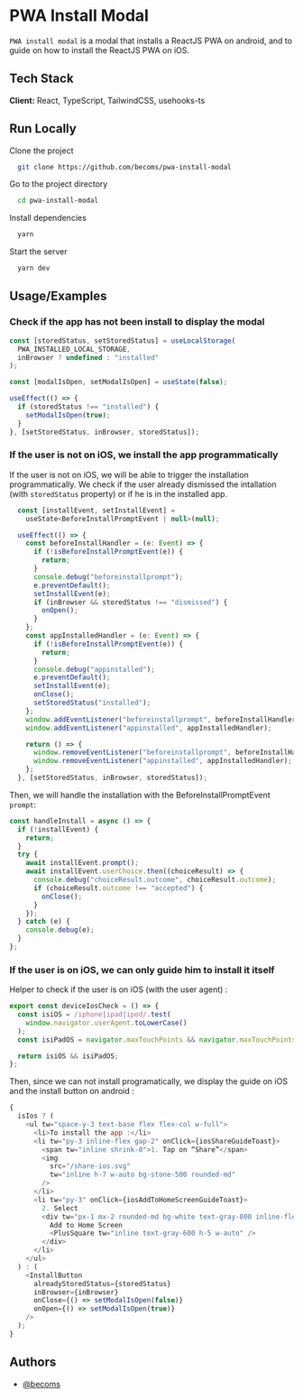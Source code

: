 # PWA Install Modal

`PWA install modal` is a modal that installs a ReactJS PWA on android, and to guide on how to install the ReactJS PWA on iOS.

## Tech Stack

**Client:** React, TypeScript, TailwindCSS, usehooks-ts

## Run Locally

Clone the project

```bash
  git clone https://github.com/becoms/pwa-install-modal
```

Go to the project directory

```bash
  cd pwa-install-modal
```

Install dependencies

```bash
  yarn
```

Start the server

```bash
  yarn dev
```

## Usage/Examples

### Check if the app has not been install to display the modal

```javascript
const [storedStatus, setStoredStatus] = useLocalStorage(
  PWA_INSTALLED_LOCAL_STORAGE,
  inBrowser ? undefined : "installed"
);

const [modalIsOpen, setModalIsOpen] = useState(false);

useEffect(() => {
  if (storedStatus !== "installed") {
    setModalIsOpen(true);
  }
}, [setStoredStatus, inBrowser, storedStatus]);
```

### If the user is not on iOS, we install the app programmatically

If the user is not on iOS, we will be able to trigger the installation programmatically.
We check if the user already dismissed the intallation (with `storedStatus` property) or if he is in the installed app.

```javascript
  const [installEvent, setInstallEvent] =
    useState<BeforeInstallPromptEvent | null>(null);

  useEffect(() => {
    const beforeInstallHandler = (e: Event) => {
      if (!isBeforeInstallPromptEvent(e)) {
        return;
      }
      console.debug("beforeinstallprompt");
      e.preventDefault();
      setInstallEvent(e);
      if (inBrowser && storedStatus !== "dismissed") {
        onOpen();
      }
    };
    const appInstalledHandler = (e: Event) => {
      if (!isBeforeInstallPromptEvent(e)) {
        return;
      }
      console.debug("appinstalled");
      e.preventDefault();
      setInstallEvent(e);
      onClose();
      setStoredStatus("installed");
    };
    window.addEventListener("beforeinstallprompt", beforeInstallHandler);
    window.addEventListener("appinstalled", appInstalledHandler);

    return () => {
      window.removeEventListener("beforeinstallprompt", beforeInstallHandler);
      window.removeEventListener("appinstalled", appInstalledHandler);
    };
  }, [setStoredStatus, inBrowser, storedStatus]);
```

Then, we will handle the installation with the BeforeInstallPromptEvent `prompt`:

```javascript
const handleInstall = async () => {
  if (!installEvent) {
    return;
  }
  try {
    await installEvent.prompt();
    await installEvent.userChoice.then((choiceResult) => {
      console.debug("choiceResult.outcome", choiceResult.outcome);
      if (choiceResult.outcome !== "accepted") {
        onClose();
      }
    });
  } catch (e) {
    console.debug(e);
  }
};
```

### If the user is on iOS, we can only guide him to install it itself

Helper to check if the user is on iOS (with the user agent) :

```javascript
export const deviceIosCheck = () => {
  const isiOS = /iphone|ipad|ipod/.test(
    window.navigator.userAgent.toLowerCase()
  );
  const isiPadOS = navigator.maxTouchPoints && navigator.maxTouchPoints > 1;

  return isiOS && isiPadOS;
};
```

Then, since we can not install programatically, we display the guide on iOS and the install button on android :

```javascript
{
  isIos ? (
    <ul tw="space-y-3 text-base flex flex-col w-full">
      <li>To install the app :</li>
      <li tw="py-3 inline-flex gap-2" onClick={iosShareGuideToast}>
        <span tw="inline shrink-0">1. Tap on “Share”</span>
        <img
          src="/share-ios.svg"
          tw="inline h-7 w-auto bg-stone-500 rounded-md"
        />
      </li>
      <li tw="py-3" onClick={iosAddToHomeScreenGuideToast}>
        2. Select
        <div tw="px-1 mx-2 rounded-md bg-white text-gray-800 inline-flex items-center gap-2 w-fit ">
          Add to Home Screen
          <PlusSquare tw="inline text-gray-600 h-5 w-auto" />
        </div>
      </li>
    </ul>
  ) : (
    <InstallButton
      alreadyStoredStatus={storedStatus}
      inBrowser={inBrowser}
      onClose={() => setModalIsOpen(false)}
      onOpen={() => setModalIsOpen(true)}
    />
  );
}
```

## Authors

- [@becoms](https://github.com/becoms)
